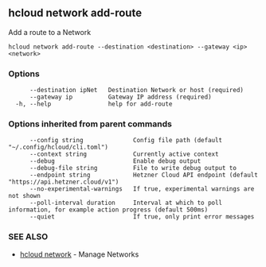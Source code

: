 ## hcloud network add-route

Add a route to a Network

```
hcloud network add-route --destination <destination> --gateway <ip> <network>
```

### Options

```
      --destination ipNet   Destination Network or host (required)
      --gateway ip          Gateway IP address (required)
  -h, --help                help for add-route
```

### Options inherited from parent commands

```
      --config string              Config file path (default "~/.config/hcloud/cli.toml")
      --context string             Currently active context
      --debug                      Enable debug output
      --debug-file string          File to write debug output to
      --endpoint string            Hetzner Cloud API endpoint (default "https://api.hetzner.cloud/v1")
      --no-experimental-warnings   If true, experimental warnings are not shown
      --poll-interval duration     Interval at which to poll information, for example action progress (default 500ms)
      --quiet                      If true, only print error messages
```

### SEE ALSO

* [hcloud network](hcloud_network.md)	 - Manage Networks
